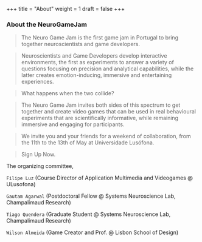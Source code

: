 +++
title = "About"
weight = 1
draft = false
+++

<h3 class="major">About the NeuroGameJam</h3>

>The Neuro Game Jam is the first game jam in Portugal to bring together neuroscientists and game developers.

>Neuroscientists and Game Developers develop interactive environments, the first as experiments to answer a variety of questions focusing on precision and analytical capabilities, while the latter creates emotion-inducing, immersive and entertaining experiences.

>What happens when the two collide?

>The Neuro Game Jam invites both sides of this spectrum to get together and
create video games that can be used in real behavioural experiments that are scientifically informative, while remaining immersive and engaging for participants.

>We invite you and your friends for a weekend of collaboration, from the 11th to the 13th of May at Universidade Lusófona.

>Sign Up Now.

The organizing committee,

<code>Filipe Luz</code> (Course Director of Application Multimedia and Videogames @ ULusofona)

<code>Gautam Agarwal</code>  (Postdoctoral Fellow @ Systems Neuroscience Lab, Champalimaud Research)

<code>Tiago Quendera</code>  (Graduate Student @ Systems Neuroscience Lab, Champalimaud Research)

<code>Wilson Almeida</code>  (Game Creator and Prof. @ Lisbon School of Design)
